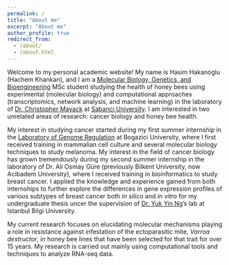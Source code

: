 ```yaml
---
permalink: /
title: "About me"
excerpt: "About me"
author_profile: true
redirect_from: 
  - /about/
  - /about.html
---
```


Welcome to my personal academic website! My name is Hasim Hakanoglu (Hachem Khankan), and I am a [Molecular Biology, Genetics, and Bioengineering](https://bio.sabanciuniv.edu/) MSc student studying the health of honey bees using experimental (molecular biology) and computational approaches (transcriptomics, network analysis, and machine learning) in the laboratory of [Dr. Christopher Mayack](http://people.sabanciuniv.edu/cmayack/) at [Sabanci University](https://www.sabanciuniv.edu/en/). I am interested in two unrelated areas of research: cancer biology and honey bee health.

My interest in studying cancer started during my first summer internship in the [Laboratory of Genome Regulation](http://genreg.boun.edu.tr/) at Bogazici University, where I first received training in mammalian cell culture and several molecular biology techniques to study melanoma. My interest in the field of cancer biology has grown tremendously during my second summer internship in the laboratory of Dr. Ali Osmay Güre (previously Bilkent University, now Acibadem University), where I received training in bioinformatics to study breast cancer. I applied the knowledge and experience gained from both internships to further explore the differences in gene expression profiles of various subtypes of breast cancer both <i>in silico</i> and <i>in vitro</i> for my undergraduate thesis uncer the supervision of [Dr. Yuk Yin Ng](https://www.bilgi.edu.tr/en/academic/staff/yuk-yin-ng/)’s lab at Istanbul Bilgi University.

My current research focuses on elucidating molecular mechanisms playing a role in resistance against infestation of the ectoparasitic mite, <i>Varroa destructor</i>, in honey bee lines that have been selected for that trait for over 15 years. My research is carried out mainly using computational tools and techniques to analyze RNA-seq data.
